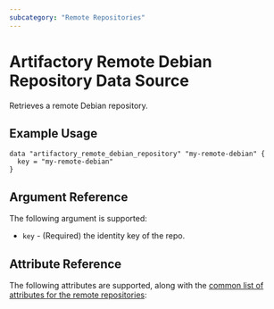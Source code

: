 ```yaml
---
subcategory: "Remote Repositories"
---
```

# Artifactory Remote Debian Repository Data Source

Retrieves a remote Debian repository.

## Example Usage

```hcl
data "artifactory_remote_debian_repository" "my-remote-debian" {
  key = "my-remote-debian"
}
```

## Argument Reference

The following argument is supported:

* `key` - (Required) the identity key of the repo.

## Attribute Reference

The following attributes are supported, along with the [common list of attributes for the remote repositories](remote.md):